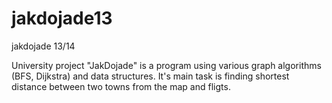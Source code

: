 # jakdojade13
jakdojade 13/14

University project "JakDojade" is a program using various graph algorithms (BFS, Dijkstra) and data structures. It's main task is finding shortest distance between two towns from the map and fligts.
